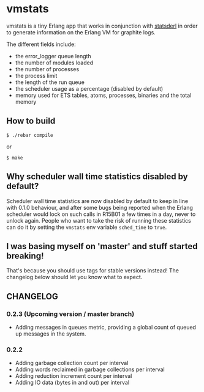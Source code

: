 # vmstats #

vmstats is a tiny Erlang app that works in conjunction with [statsderl](https://github.com/lpgauth/statsderl) in order to generate information on the Erlang VM for graphite logs.

The different fields include:
 - the error\_logger queue length
 - the number of modules loaded
 - the number of processes
 - the process limit
 - the length of the run queue
 - the scheduler usage as a percentage (disabled by default)
 - memory used for ETS tables, atoms, processes, binaries and the total memory

## How to build ##

 `$ ./rebar compile`

or

 `$ make`

## Why scheduler wall time statistics disabled by default? ##

Scheduler wall time statistics are now disabled by default to keep in line with 0.1.0 behaviour, and after some bugs being reported when the Erlang scheduler would lock on such calls in R15B01 a few times in a day, never to unlock again. People who want to take the risk of running these statistics can do it by setting the `vmstats` env variable `sched_time` to `true`.

## I was basing myself on 'master' and stuff started breaking!

That's because you should use tags for stable versions instead! The changelog below should let you know what to expect.

## CHANGELOG ##

### 0.2.3 (Upcoming version / master branch) ###
- Adding messages in queues metric, providing a global count of queued up messages in the system.


### 0.2.2 ###

- Adding garbage collection count per interval
- Adding words reclaimed in garbage collections per interval
- Adding reduction increment count per interval
- Adding IO data (bytes in and out) per interval

